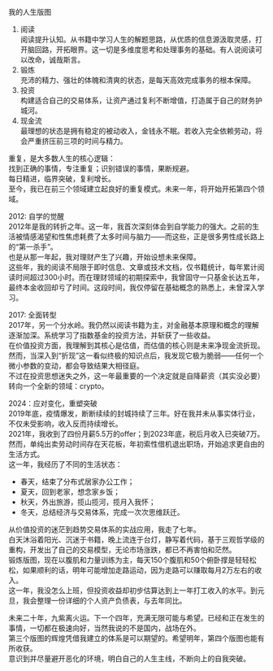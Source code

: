 我的人生版图  
1. 阅读  
阅读提升认知。从书籍中学习人生的解题思路，从优质的信息源汲取灵感，打开脑回路，开拓眼界。这一切是多维度思考和处理事务的基础。有人说阅读可以改命，诚哉斯言。  
2. 锻炼  
充沛的精力、强壮的体魄和清爽的状态，是每天高效完成事务的根本保障。  
3. 投资  
构建适合自己的交易体系，让资产通过复利不断增值，打造属于自己的财务护城河。  
4. 现金流  
最理想的状态是拥有稳定的被动收入，金钱永不眠。若收入完全依赖劳动，将会严重挤压前三项的时间与精力。  

重复，是大多数人生的核心逻辑：  
找到正确的事情，专注重复；识别错误的事情，果断规避。  
每日精进，临界突破，复利增长。  
至今，我已在前三个领域建立起良好的重复模式。未来一年，将开始开拓第四个领域。  

2012: 自学的觉醒  
2012年是我的转折之年。这一年，我首次深刻体会到自学能力的强大。之前的生活被情感渴望和性焦虑耗费了太多时间与脑力——而这些，正是很多男性成长路上的“第一杀手”。  
也是从那一年起，我对理财产生了兴趣，开始设想未来保障。  
这些年，我的阅读不局限于即时信息、文章或技术文档，仅书籍统计，每年累计阅读时间超过300小时。而在理财领域的初期探索中，我曾固守一只基金长达五年，最终本金收回却亏了时间。这段时间，我仅停留在基础概念的熟悉上，未曾深入学习。  

2017: 全面转型  
2017年，另一个分水岭。我仍然以阅读书籍为主，对金融基本原理和概念的理解逐渐加深。系统学习了指数基金的投资方法，并斩获了一些收益。  
在价值投资方面，我理解到其核心是估值，而估值的核心则是未来净现金流折现。然而，当深入到“折现”这一看似终极的知识点后，我发现它极为脆弱——任何一个微小参数的变动，都会导致结果大相径庭。  
不过在投资思想迷失之外，这一年最重要的一个决定就是自降薪资（其实没必要）转向一个全新的领域：crypto。  

2024：应对变化，重塑突破  
2019年底，疫情爆发，断断续续的封城持续了三年。好在我并未从事实体行业，不仅未受影响，收入反而持续增长。  
2021年，我收到了四份月薪5.5万的offer；到2023年底，税后月收入已突破7万。  
然而，单纯出卖劳动时间存在天花板，年初索性借机退出职场，开始追求更自由的生活方式。  
这一年，我经历了不同的生活状态：  
* 春天，结束了分布式居家办公工作；  
* 夏天，回到老家，想念家乡饭；  
* 秋天，外出旅游，揽山揽河，揽月入我怀；  
* 冬天，总结经济与交易体系，完成一次次思维跃迁。  

从价值投资的迷茫到趋势交易体系的实战应用，我走了七年。  
白天沐浴着阳光、沉迷于书籍，晚上流连于台灯，静写着代码，基于三观哲学级的重构，开发出了自己的交易模型，无论市场涨跌，都已不再害怕和茫然。  
锻炼版图，现在以腹肌和力量训练为主，每天150个腹肌和50个俯卧撑是轻轻松松，如果顺利的话，明年可能增加走路运动，因为走路可以赚取每月2万左右的收入。  
这一年，我没怎么上班，但投资收益却初步估算达到上一年打工收入的水平。到元旦，我会整理一份详细的个人资产负债表，与去年同比。  

未来二十年，九紫离火运。下一个四年，充满无限可能与希望。已经和正在发生的事情，一切都在极速向好，当然我说的不是国内，战场在外。  
第三个版图的辉煌凭借我建立的体系是可以期望的。希望明年，第四个版图也能有所收获。  
意识到并尽量避开恶化的环境，明白自己的人生主线，不断向上的自我突破。  
